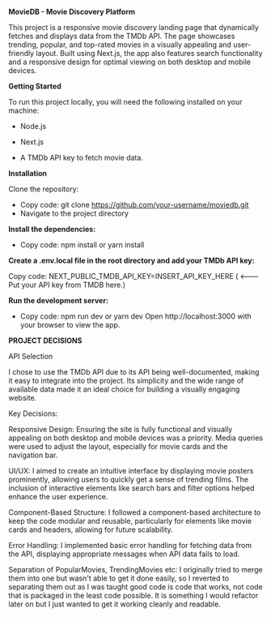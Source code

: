 **MovieDB - Movie Discovery Platform**
 
This project is a responsive movie discovery landing page that dynamically fetches and displays data from the TMDb API. The page showcases trending, popular, and top-rated movies in a visually appealing and user-friendly layout. Built using Next.js, the app also features search functionality and a responsive design for optimal viewing on both desktop and mobile devices.

**Getting Started**

To run this project locally, you will need the following installed on your machine:


- Node.js

- Next.js

- A TMDb API key to fetch movie data.



**Installation**

Clone the repository:

- Copy code:
git clone https://github.com/your-username/moviedb.git
- Navigate to the project directory


**Install the dependencies:**

- Copy code:
npm install
 or
yarn install


**Create a .env.local file in the root directory and add your TMDb API key:**

Copy code:
NEXT_PUBLIC_TMDB_API_KEY=INSERT_API_KEY_HERE   ( <--- Put your API key from TMDB here.)



**Run the development server:**

- Copy code:
npm run dev
 or
yarn dev
Open http://localhost:3000 with your browser to view the app.




**PROJECT DECISIONS**

API Selection

I chose to use the TMDb API due to its API being well-documented, making it easy to integrate into the project. Its simplicity and the wide range of available data made it an ideal choice for building a visually engaging website.

Key Decisions:

Responsive Design: Ensuring the site is fully functional and visually appealing on both desktop and mobile devices was a priority. Media queries were used to adjust the layout, especially for movie cards and the navigation bar.

UI/UX: I aimed to create an intuitive interface by displaying movie posters prominently, allowing users to quickly get a sense of trending films. The inclusion of interactive elements like search bars and filter options helped enhance the user experience.

Component-Based Structure: I followed a component-based architecture to keep the code modular and reusable, particularly for elements like movie cards and headers, allowing for future scalability.

Error Handling: I implemented basic error handling for fetching data from the API, displaying appropriate messages when API data fails to load.

Separation of PopularMovies, TrendingMovies etc: I originally tried to merge them into one but wasn't able to get it done easily, so I reverted to separating them out as I was taught good code is code that works, not code that is packaged in the least code possible. It is something I would refactor later on but I just wanted to get it working cleanly and readable. 
